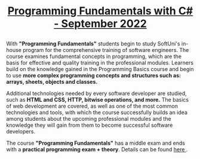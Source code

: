 # <p align="center"><a href="https://softuni.bg/trainings/3836/programming-fundamentals-with-csharp-september-2022"> Programming Fundamentals with C# - September 2022 <a/><p>

With **"Programming Fundamentals"** students begin to study SoftUni's in-house program for the comprehensive training of software engineers. The course examines fundamental concepts in programming, which are the basis for effective and quality training in the professional modules. Learners build on the knowledge gained in the Programming Basics course and begin to use **more complex programming concepts and structures such as: arrays, sheets, objects and classes.**
  
Additional technologies needed by every software developer are studied, such as **HTML and CSS, HTTP, bitwise operations, and more.** The basics of web development are covered, as well as one of the most common technologies and tools, with which the course successfully builds an idea among students about the upcoming professional modules and the knowledge they will gain from them to become successful software developers.

The course **"Programming Fundamentals"** has a middle exam and ends with a **practical programming exam + theory**. Details can be found <a href="https://softuni.bg/curriculum"> here <a/>.



